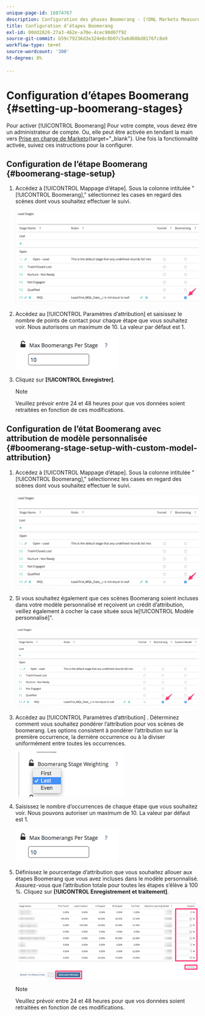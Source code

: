 ```yaml
---
unique-page-id: 18874767
description: Configuration des phases Boomerang - [!DNL Marketo Measure] - Documentation du produit
title: Configuration d’étapes Boomerang
exl-id: 00dd2826-27a3-462e-a70e-4cec90d07f92
source-git-commit: b59c79236d3e324e8c8b07c5a6d68bd8176fc8a9
workflow-type: tm+mt
source-wordcount: '300'
ht-degree: 0%

---
```


# Configuration d’étapes Boomerang {#setting-up-boomerang-stages}

Pour activer [!UICONTROL Boomerang] Pour votre compte, vous devez être un administrateur de compte. Ou, elle peut être activée en tendant la main vers [Prise en charge de Marketo](https://nation.marketo.com/t5/support/ct-p/Support){target=&quot;_blank&quot;}. Une fois la fonctionnalité activée, suivez ces instructions pour la configurer.

## Configuration de l’étape Boomerang {#boomerang-stage-setup}

1. Accédez à [!UICONTROL Mappage d’étape]. Sous la colonne intitulée &quot;[!UICONTROL Boomerang],&quot; sélectionnez les cases en regard des scènes dont vous souhaitez effectuer le suivi.

   ![](assets/1-2.png)

1. Accédez au [!UICONTROL Paramètres d’attribution] et saisissez le nombre de points de contact pour chaque étape que vous souhaitez voir. Nous autorisons un maximum de 10. La valeur par défaut est 1.

   ![](assets/2-2.png)

1. Cliquez sur **[!UICONTROL Enregistrer]**.

   >[!NOTE]
   >
   >Veuillez prévoir entre 24 et 48 heures pour que vos données soient retraitées en fonction de ces modifications.

## Configuration de l’état Boomerang avec attribution de modèle personnalisée {#boomerang-stage-setup-with-custom-model-attribution}

1. Accédez à [!UICONTROL Mappage d’étape]. Sous la colonne intitulée &quot;[!UICONTROL Boomerang],&quot; sélectionnez les cases en regard des scènes dont vous souhaitez effectuer le suivi.

   ![](assets/3-1.png)

1. Si vous souhaitez également que ces scènes Boomerang soient incluses dans votre modèle personnalisé et reçoivent un crédit d’attribution, veillez également à cocher la case située sous le[!UICONTROL Modèle personnalisé]&quot;.

   ![](assets/4-1.png)

1. Accédez au [!UICONTROL Paramètres d’attribution] . Déterminez comment vous souhaitez pondérer l’attribution pour vos scènes de boomerang. Les options consistent à pondérer l’attribution sur la première occurrence, la dernière occurrence ou à la diviser uniformément entre toutes les occurrences.

   ![](assets/5-1.png)

1. Saisissez le nombre d’occurrences de chaque étape que vous souhaitez voir. Nous pouvons autoriser un maximum de 10. La valeur par défaut est 1.

   ![](assets/6-1.png)

1. Définissez le pourcentage d’attribution que vous souhaitez allouer aux étapes Boomerang que vous avez incluses dans le modèle personnalisé. Assurez-vous que l’attribution totale pour toutes les étapes s’élève à 100 %. Cliquez sur **[!UICONTROL Enregistrement et traitement]**.

   ![](assets/7-1.png)

   >[!NOTE]
   >
   >Veuillez prévoir entre 24 et 48 heures pour que vos données soient retraitées en fonction de ces modifications.
